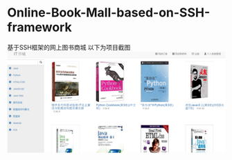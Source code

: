 # Online-Book-Mall-based-on-SSH-framework
基于SSH框架的网上图书商城
以下为项目截图
![image](https://raw.githubusercontent.com/changhaowei777/Online-Book-Mall-based-on-SSH-framework/37af8488122faf68bd665cec3b4c1e8377de95e6/%E5%9B%BE%E7%89%871.png)

